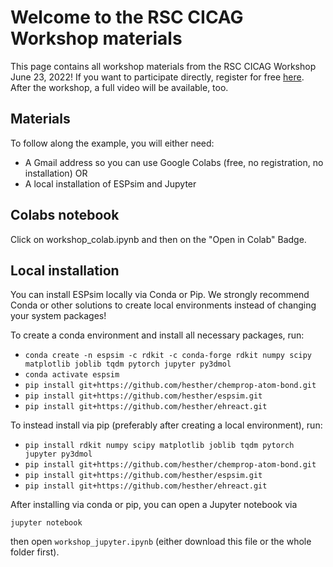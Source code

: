 # Welcome to the RSC CICAG Workshop materials
This page contains all workshop materials from the RSC CICAG Workshop June 23, 2022! If you want to participate directly, register for free [here](https://www.eventbrite.com/e/open-source-tools-for-chemistry-tickets-294585512197?). After the workshop, a full video will be available, too. 

## Materials

To follow along the example, you will either need:

* A Gmail address so you can use Google Colabs (free, no registration, no installation) OR
* A local installation of ESPsim and Jupyter


## Colabs notebook
Click on workshop_colab.ipynb and then on the "Open in Colab" Badge.

## Local installation
You can install ESPsim locally via Conda or Pip. We strongly recommend Conda or other solutions to create local environments instead of changing your system packages!

To create a conda environment and install all necessary packages, run:

* `conda create -n espsim -c rdkit -c conda-forge rdkit numpy scipy matplotlib joblib tqdm pytorch jupyter py3dmol`
* `conda activate espsim`
* `pip install git+https://github.com/hesther/chemprop-atom-bond.git`
* `pip install git+https://github.com/hesther/espsim.git`
* `pip install git+https://github.com/hesther/ehreact.git`

To instead install via pip (preferably after creating a local environment), run:

* `pip install rdkit numpy scipy matplotlib joblib tqdm pytorch jupyter py3dmol`
* `pip install git+https://github.com/hesther/chemprop-atom-bond.git`
* `pip install git+https://github.com/hesther/espsim.git`
* `pip install git+https://github.com/hesther/ehreact.git`

After installing via conda or pip, you can open a Jupyter notebook via

`jupyter notebook`

then open `workshop_jupyter.ipynb` (either download this file or the whole folder first).

